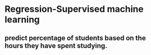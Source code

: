 # Regression-Supervised machine learning
## predict percentage of students based on the hours they have spent studying.

